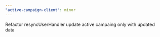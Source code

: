 ```yaml
---
"active-campaign-client": minor
---
```


Refactor resyncUserHandler update active campaing only with updated data
